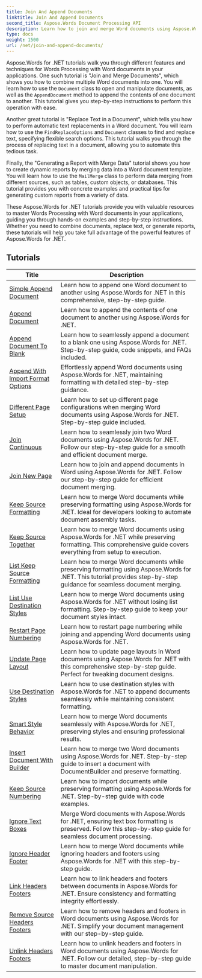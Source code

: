 ```yaml
---
title: Join And Append Documents
linktitle: Join And Append Documents
second_title: Aspose.Words Document Processing API
description: Learn how to join and merge Word documents using Aspose.Words for .NET. The tutorials walk you through the steps to combine multiple Word files into a single document. 
type: docs
weight: 1500
url: /net/join-and-append-documents/
---
```

Aspose.Words for .NET tutorials walk you through different features and techniques for Words Processing with Word documents in your applications. One such tutorial is "Join and Merge Documents", which shows you how to combine multiple Word documents into one. You will learn how to use the `Document` class to open and manipulate documents, as well as the `AppendDocument` method to append the contents of one document to another. This tutorial gives you step-by-step instructions to perform this operation with ease.

Another great tutorial is "Replace Text in a Document", which tells you how to perform automatic text replacements in a Word document. You will learn how to use the `FindReplaceOptions` and `Document` classes to find and replace text, specifying flexible search options. This tutorial walks you through the process of replacing text in a document, allowing you to automate this tedious task.

Finally, the "Generating a Report with Merge Data" tutorial shows you how to create dynamic reports by merging data into a Word document template. You will learn how to use the `MailMerge` class to perform data merging from different sources, such as tables, custom objects, or databases. This tutorial provides you with concrete examples and practical tips for generating custom reports from a variety of data.

These Aspose.Words for .NET tutorials provide you with valuable resources to master Words Processing with Word documents in your applications, guiding you through hands-on examples and step-by-step instructions. Whether you need to combine documents, replace text, or generate reports, these tutorials will help you take full advantage of the powerful features of Aspose.Words for .NET.

 ## Tutorials
| Title | Description |
| --- | --- |
| [Simple Append Document](./simple-append-document/) | Learn how to append one Word document to another using Aspose.Words for .NET in this comprehensive, step-by-step guide. |
| [Append Document](./append-document/) | Learn how to append the contents of one document to another using Aspose.Words for .NET. |
| [Append Document To Blank](./append-document-to-blank/) | Learn how to seamlessly append a document to a blank one using Aspose.Words for .NET. Step-by-step guide, code snippets, and FAQs included. |
| [Append With Import Format Options](./append-with-import-format-options/) | Effortlessly append Word documents using Aspose.Words for .NET, maintaining formatting with detailed step-by-step guidance. |
| [Different Page Setup](./different-page-setup/) | Learn how to set up different page configurations when merging Word documents using Aspose.Words for .NET. Step-by-step guide included. |
| [Join Continuous](./join-continuous/) | Learn how to seamlessly join two Word documents using Aspose.Words for .NET. Follow our step-by-step guide for a smooth and efficient document merge. |
| [Join New Page](./join-new-page/) | Learn how to join and append documents in Word using Aspose.Words for .NET. Follow our step-by-step guide for efficient document merging. |
| [Keep Source Formatting](./keep-source-formatting/) | Learn how to merge Word documents while preserving formatting using Aspose.Words for .NET. Ideal for developers looking to automate document assembly tasks. |
| [Keep Source Together](./keep-source-together/) | Learn how to merge Word documents using Aspose.Words for .NET while preserving formatting. This comprehensive guide covers everything from setup to execution. |
| [List Keep Source Formatting](./list-keep-source-formatting/) | Learn how to merge Word documents while preserving formatting using Aspose.Words for .NET. This tutorial provides step-by-step guidance for seamless document merging. |
| [List Use Destination Styles](./list-use-destination-styles/) | Learn how to merge Word documents using Aspose.Words for .NET without losing list formatting. Step-by-step guide to keep your document styles intact. |
| [Restart Page Numbering](./restart-page-numbering/) | Learn how to restart page numbering while joining and appending Word documents using Aspose.Words for .NET. |
| [Update Page Layout](./update-page-layout/) | Learn how to update page layouts in Word documents using Aspose.Words for .NET with this comprehensive step-by-step guide. Perfect for tweaking document designs. |
| [Use Destination Styles](./use-destination-styles/) | Learn how to use destination styles with Aspose.Words for .NET to append documents seamlessly while maintaining consistent formatting. |
| [Smart Style Behavior](./smart-style-behavior/) | Learn how to merge Word documents seamlessly with Aspose.Words for .NET, preserving styles and ensuring professional results. |
| [Insert Document With Builder](./insert-document-with-builder/) | Learn how to merge two Word documents using Aspose.Words for .NET. Step-by-step guide to insert a document with DocumentBuilder and preserve formatting. |
| [Keep Source Numbering](./keep-source-numbering/) | Learn how to import documents while preserving formatting using Aspose.Words for .NET. Step-by-step guide with code examples. |
| [Ignore Text Boxes](./ignore-text-boxes/) | Merge Word documents with Aspose.Words for .NET, ensuring text box formatting is preserved. Follow this step-by-step guide for seamless document processing. |
| [Ignore Header Footer](./ignore-header-footer/) | Learn how to merge Word documents while ignoring headers and footers using Aspose.Words for .NET with this step-by-step guide. |
| [Link Headers Footers](./link-headers-footers/) | Learn how to link headers and footers between documents in Aspose.Words for .NET. Ensure consistency and formatting integrity effortlessly. |
| [Remove Source Headers Footers](./remove-source-headers-footers/) | Learn how to remove headers and footers in Word documents using Aspose.Words for .NET. Simplify your document management with our step-by-step guide. |
| [Unlink Headers Footers](./unlink-headers-footers/) | Learn how to unlink headers and footers in Word documents using Aspose.Words for .NET. Follow our detailed, step-by-step guide to master document manipulation. |
